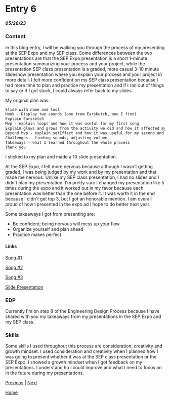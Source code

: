 # Entry 6
##### 05/26/23

### Content

In this blog entry, I will be walking you through the process of my presenting at the SEP Expo and my SEP class. Some differences between the two presentations are that the SEP Expo presentation is a short 1-minute presentation summarizing your process and your project, while the presentation SEP class presentation is a graded, more casual 3-10 minute slideshow presentation where you explain your process and your project in more detail. I felt more confident on my SEP class presentation because I had more time to plan and practice my presentation and if I ran out of things to say or if I got stuck, I could always refer back to my slides.

My original plan was:
```html
Slide with name and tool
Hook - Display two sounds (one from Earsketch, one I find)
Explain Earsketch
Mvp - explain loops and how it was useful for my first song
Explain glows and grows from the activity we did and how it affected my beyond mvp
Beyond Mvp - explain setEffect and how it was useful for my second and third songs
Challenges - finding sounds, adjusting volume
Takeaways - what I learned throughout the whole process
Thank you
```
I sticked to my plan and made a 10 slide presentation.

At the SEP Expo, I felt more nervous because although I wasn't getting graded, I was being judged by my work and by my presentation and that made me nervous. Unlike my SEP class presentation, I had no slides and I didn't plan my presentation. I'm pretty sure I changed my presentation like 5 times during the expo and it worked out in my favor because each presentation was better than the one before it. It was worth it in the end because I didn't get top 3, but I got an honorable mention. I am overall proud of how I presented in the expo ad I hope to do better next year.

Some takeaways I got from presenting are:

* Be confident; being nervous will mess up your flow
* Organize yourself and plan ahead
* Practice makes perfect

#### Links

[Song #1](https://earsketch.gatech.edu/earsketch2/?sharing=GRpL9YeLWLyzWMu4navECw)

[Song #2](https://earsketch.gatech.edu/earsketch2/?sharing=Y0FO29BLCYjG58jlrjm8YA)

[Song #3](https://earsketch.gatech.edu/earsketch2/?sharing=l2pk3hT3-xTdhj9py9_bIA)

[Slide Presentation](https://docs.google.com/presentation/d/1BFCZ5Z4Wn3D-pC0DY2w8oCDnFfe5Kel1N_O9xbMq6ZI/edit#slide=id.p)

### EDP

Currently I'm on step 8 of the Engineering Design Process because I have shared with you my takeaways from my presentations in the SEP Expo and my SEP class.

### Skills

Some skills I used throughout this process are consideration, creativity and growth mindset. I used consideration and creativity when I planned how I was going to present whether it was at the SEP class presentation or the SEP Expo. I showed a growth mindset when I got feedback on my presentations. I understand ho I could improve and what I need to focus on in the future during my presentations.

[Previous](entry05.md) | [Next](entry07.md)

[Home](../README.md)